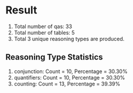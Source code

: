 # Result<br/>
1. Total number of qas: 33<br/>
2. Total number of tables: 5<br/>
3. Total 3 unique reasoning types are produced.<br/>
## **Reasoning Type Statistics**<br/>
1. conjunction: Count = 10, Percentage = 30.30%<br/>
2. quantifiers: Count = 10, Percentage = 30.30%<br/>
3. counting: Count = 13, Percentage = 39.39%<br/>
